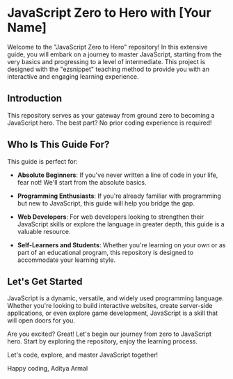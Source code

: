 # JavaScript Zero to Hero with [Your Name]

Welcome to the "JavaScript Zero to Hero" repository! In this extensive guide, you will embark on a journey to master JavaScript, starting from the very basics and progressing to a level of intermediate. This project is designed with the "ezsnippet" teaching method to provide you with an interactive and engaging learning experience.

## Introduction

This repository serves as your gateway from ground zero to becoming a JavaScript hero. The best part? No prior coding experience is required!

## Who Is This Guide For?

This guide is perfect for:

- **Absolute Beginners**: If you've never written a line of code in your life, fear not! We'll start from the absolute basics.

- **Programming Enthusiasts**: If you're already familiar with programming but new to JavaScript, this guide will help you bridge the gap.

- **Web Developers**: For web developers looking to strengthen their JavaScript skills or explore the language in greater depth, this guide is a valuable resource.

- **Self-Learners and Students**: Whether you're learning on your own or as part of an educational program, this repository is designed to accommodate your learning style.

## Let's Get Started

JavaScript is a dynamic, versatile, and widely used programming language. Whether you're looking to build interactive websites, create server-side applications, or even explore game development, JavaScript is a skill that will open doors for you.

Are you excited? Great! Let's begin our journey from zero to JavaScript hero. Start by exploring the repository, enjoy the learning process.

Let's code, explore, and master JavaScript together!

Happy coding,
Aditya Armal
